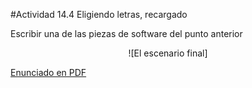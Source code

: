 #Actividad 14.4  Eligiendo letras, recargado

Escribir una de las piezas de software del punto anterior


<center>
![El escenario final]
</center>


[Enunciado en PDF][PDF]

[PDF]: 
https://raw.githubusercontent.com/gobstones/laprogramacionysudidactica2/master/Proyectos/